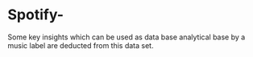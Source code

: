 # Spotify-
Some key insights which can be used as data base analytical base by a music label are deducted from this data set.
